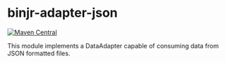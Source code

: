 # binjr-adapter-json 

[![Maven Central](https://img.shields.io/maven-central/v/eu.binjr/binjr-adapter-csv.svg?label=Maven%20Central&style=flat-square)](https://search.maven.org/search?q=g:%22eu.binjr%22%20AND%20a:%22binjr-adapter-csv%22)

This module implements a DataAdapter capable of consuming data from JSON formatted files.
